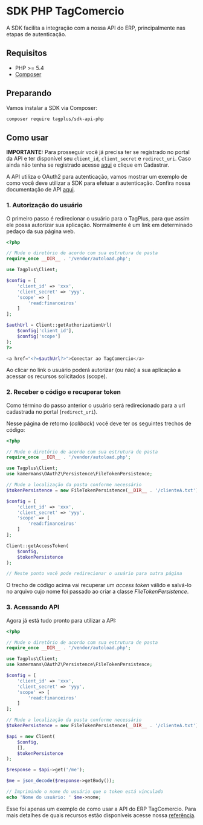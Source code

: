 # SDK PHP TagComercio

A SDK facilita a integração com a nossa API do ERP, principalmente nas etapas de autenticação.

## Requisitos

* PHP >= 5.4
* [Composer](https://getcomposer.org)

## Preparando

Vamos instalar a SDK via Composer:

```bash
composer require tagplus/sdk-api-php
```

## Como usar

**IMPORTANTE:** Para prosseguir você já precisa ter se registrado no portal da API e ter disponível seu `client_id`, `client_secret` e `redirect_uri`. Caso ainda não tenha se registrado acesse [aqui](http://developers.tagcomercio.net/) e clique em Cadastrar.

A API utiliza o OAuth2 para autenticação, vamos mostrar um exemplo de como você deve utilizar a SDK para efetuar a autenticação. Confira nossa documentação de API [aqui](http://developers.tagcomercio.net/doc).

### 1. Autorização do usuário

O primeiro passo é redirecionar o usuário para o TagPlus, para que assim ele possa autorizar sua aplicação. Normalmente é um link em determinado pedaço da sua página web.

```php
<?php

// Mude o diretório de acordo com sua estrutura de pasta
require_once __DIR__ . '/vendor/autoload.php'; 

use Tagplus\Client;

$config = [
    'client_id' => 'xxx',
    'client_secret' => 'yyy',
    'scope' => [
        'read:financeiros'
    ]
];

$authUrl = Client::getAuthorizationUrl(
    $config['client_id'],
    $config['scope']
);
?>

<a href="<?=$authUrl?>">Conectar ao TagComercio</a>
```

Ao clicar no link o usuário poderá autorizar (ou não) a sua aplicação a acessar os recursos solicitados (scope).

### 2. Receber o código e recuperar token

Como término do passo anterior o usuário será redirecionado para a url cadastrada no portal (`redirect_uri`).

Nesse página de retorno (*callback*) você deve ter os seguintes trechos de código:

```php
<?php

// Mude o diretório de acordo com sua estrutura de pasta
require_once __DIR__ . '/vendor/autoload.php'; 

use Tagplus\Client;
use kamermans\OAuth2\Persistence\FileTokenPersistence;

// Mude a localização da pasta conforme necessário
$tokenPersistence = new FileTokenPersistence(__DIR__ . '/clienteA.txt');

$config = [
    'client_id' => 'xxx',
    'client_secret' => 'yyy',
    'scope' => [
        'read:financeiros'
    ]
];

Client::getAccessToken(
    $config, 
    $tokenPersistence
);

// Neste ponto você pode redirecionar o usuário para outra página 

```

O trecho de código acima vai recuperar um *access token* válido e salvá-lo no arquivo cujo nome foi passado ao criar a classe *FileTokenPersistence*.

### 3. Acessando API

Agora já está tudo pronto para utilizar a API:

```php
<?php

// Mude o diretório de acordo com sua estrutura de pasta
require_once __DIR__ . '/vendor/autoload.php'; 

use Tagplus\Client;
use kamermans\OAuth2\Persistence\FileTokenPersistence;

$config = [
    'client_id' => 'xxx',
    'client_secret' => 'yyy',
    'scope' => [
        'read:financeiros'
    ]
];

// Mude a localização da pasta conforme necessário
$tokenPersistence = new FileTokenPersistence(__DIR__ . '/clienteA.txt');

$api = new Client(
    $config,
    [],
    $tokenPersistence
);

$response = $api->get('/me');

$me = json_decode($response->getBody());

// Imprimindo o nome do usuário que o token está vinculado
echo 'Nome do usuário: ' $me->nome;

```

Esse foi apenas um exemplo de como usar a API do ERP TagComercio.
Para mais detalhes de quais recursos estão disponíveis acesse nossa [referência](http://developers.tagcomercio.net/doc).

 
